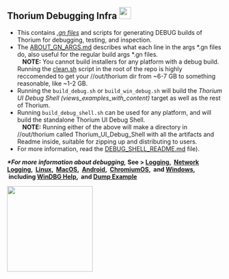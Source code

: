 ## Thorium Debugging Infra <img src="https://github.com/Alex313031/Thorium/blob/main/logos/STAGING/bug.svg" width="28">

 - This contains [*.gn files*](https://gn.googlesource.com/gn/) and scripts for generating DEBUG builds of Thorium for debugging, testing, and inspection.
 - The [ABOUT_GN_ARGS.md](https://github.com/Alex313031/Thorium/blob/main/infra/DEBUG/ABOUT_GN_ARGS.md) describes what each line in the args &#42;.gn files do, also useful for the regular build args &#42;.gn files. \
&nbsp;&nbsp; __NOTE:__ You cannot build installers for any platform with a debug build. Running the [clean.sh](https://github.com/Alex313031/Thorium/blob/main/clean.sh) script in the root of the repo is highly reccomended to get your //out/thorium dir from ~6-7 GB to something reasonable, like ~1-2 GB.
 - Running the `build_debug.sh` or `build_win_debug.sh` will build the *Thorium UI Debug Shell (views_examples_with_content)* target as well as the rest of Thorium.
 - Running `build_debug_shell.sh` can be used for any platform, and will build the standalone Thorium UI Debug Shell. \
&nbsp;&nbsp; __NOTE:__ Running either of the above will make a directory in //out/thorium called Thorium_UI_Debug_Shell with all the artifacts and Readme inside, suitable for zipping up and distributing to users.
 - For more information, read the [DEBUG_SHELL_README.md](https://github.com/Alex313031/Thorium/blob/main/infra/DEBUG/DEBUG_SHELL_README.md) file).
 
__*&#42;For more information about debugging,* See > [Logging](https://www.chromium.org/for-testers/enable-logging/), &nbsp;[Network Logging](https://www.chromium.org/for-testers/providing-network-details/), &nbsp;[Linux](https://chromium.googlesource.com/chromium/src/+/HEAD/docs/linux/debugging.md), &nbsp;[MacOS](https://chromium.googlesource.com/chromium/src/+/HEAD/docs/mac/debugging.md), &nbsp;[Android](https://chromium.googlesource.com/chromium/src/+/HEAD/docs/android_debugging_instructions.md), &nbsp;[ChromiumOS](https://www.chromium.org/chromium-os/how-tos-and-troubleshooting/debugging-features/), &nbsp;and [Windows](https://chromium.googlesource.com/playground/chromium-org-site/+/refs/heads/main/developers/how-tos/debugging-on-windows/index.md), &nbsp;including [WinDBG Help](https://chromium.googlesource.com/playground/chromium-org-site/+/refs/heads/main/developers/how-tos/debugging-on-windows/windbg-help.md), &nbsp;and [Dump Example](https://chromium.googlesource.com/playground/chromium-org-site/+/refs/heads/main/developers/how-tos/debugging-on-windows/example-of-working-with-a-dump.md)__
 
<img src="https://github.com/Alex313031/Thorium/blob/main/logos/NEW/thorium_infra_256.png" width="200">
